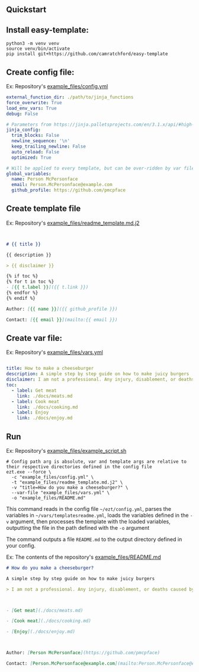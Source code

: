 ## Quickstart

## Install easy-template:
```shell
python3 -m venv venv
source venv/bin/activate
pip install git+https://github.com/camratchford/easy-template
```



## Create config file:

Ex: Repository's [example_files/config.yml](https://github.com/camratchford/easy-template/example_files/config.yml)

```yaml
external_function_dir: ./path/to/jinja_functions
force_overwrite: True
load_env_vars: True
debug: False

# Parameters from https://jinja.palletsprojects.com/en/3.1.x/api/#high-level-api are passed to the Jinja environment object
jinja_config:
  trim_blocks: False
  newline_sequence: '\n'
  keep_trailing_newline: False
  auto_reload: False
  optimized: True

# Will be applied to every template, but can be over-ridden by var files
global_variables:
  name: Person McPersonface
  email: Person.McPersonface@example.com
  github_profile: https://github.com/pmcpface

```

## Create template file

Ex: Repository's [example_files/readme_template.md.j2](https://github.com/camratchford/easy-template/example_files/readme_template.md.j2)

```markdown


# {{ title }}

{{ description }}

> {{ disclaimer }}

{% if toc %}
{% for t in toc %}
- [{{ t.label }}]({{ t.link }})
{% endfor %}
{% endif %}

Author: [{{ name }}]({{ github_profile }})

Contact: [{{ email }}](mailto:{{ email }})
```

## Create var file:

Ex: Repository's [example_files/vars.yml](https://github.com/camratchford/easy-template/example_files/vars.yml)

```yaml

title: How to make a cheeseburger
description: A simple step by step guide on how to make juicy burgers
disclaimer: I am not a professional. Any injury, disablement, or deaths caused by the burgers you consume are not my fault.
toc:
  - label: Get meat
    link: ./docs/meats.md
  - label: Cook meat
    link: ./docs/cooking.md
  - label: Enjoy
    link: ./docs/enjoy.md
```

## Run

Ex: Repository's [example_files/example_script.sh](https://github.com/camratchford/easy-template/example_files/example_script.sh)

```shell
# Config path arg is absolute, var and template args are relative to their respective directories defined in the config file
ezt.exe --force \
  -c "example_files/config.yml" \
  -t "example_files/readme_template.md.j2" \
  -v "title=How do you make a cheeseburger?" \
  --var-file "example_files/vars.yml" \
  -o "example_files/README.md"
```
This command reads in the config file `~/ezt/config.yml`, parses the variables in `~/vars/templatesreadme.yml`,
loads the variables defined in the `-v` argument, then processes the template with the loaded variables, outputting the file
in the path defined with the `-o` argument

The command outputs a file `README.md` to the output directory defined in your config.

Ex: The contents of the repository's [example_files/README.md](https://github.com/camratchford/easy-template/example_files/README.md)

```markdown
# How do you make a cheeseburger?

A simple step by step guide on how to make juicy burgers

> I am not a professional. Any injury, disablement, or deaths caused by the burgers you consume are not my fault.



- [Get meat](./docs/meats.md)

- [Cook meat](./docs/cooking.md)

- [Enjoy](./docs/enjoy.md)



Author: [Person McPersonface](https://github.com/pmcpface)

Contact: [Person.McPersonface@example.com](mailto:Person.McPersonface@example.com)
```